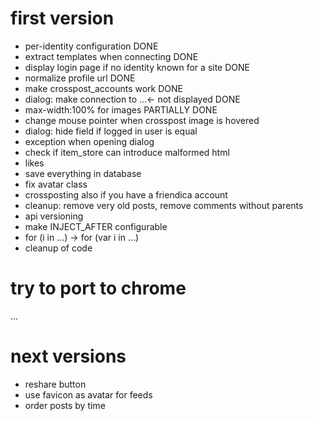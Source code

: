 first version
=============

* per-identity configuration DONE
* extract templates when connecting DONE
* display login page if no identity known for a site DONE
* normalize profile url DONE
* make crosspost_accounts work DONE
* dialog: make connection to ...<- not displayed DONE
* max-width:100% for images PARTIALLY DONE
* change mouse pointer when crosspost image is hovered
* dialog: hide field if logged in user is equal
* exception when opening dialog
* check if item_store can introduce malformed html
* likes
* save everything in database
* fix avatar class
* crossposting also if you have a friendica account
* cleanup: remove very old posts, remove comments without parents
* api versioning
* make INJECT_AFTER configurable
* for (i in ...) -> for (var i in ...)
* cleanup of code

try to port to chrome
=====================

...

next versions
=============

* reshare button
* use favicon as avatar for feeds
* order posts by time
